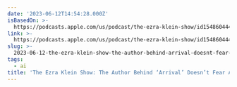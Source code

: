 ```yaml
---
date: '2023-06-12T14:54:28.000Z'
isBasedOn: >-
  https://podcasts.apple.com/us/podcast/the-ezra-klein-show/id1548604447?i=1000515001051
link: >-
  https://podcasts.apple.com/us/podcast/the-ezra-klein-show/id1548604447?i=1000515001051
slug: >-
  2023-06-12-the-ezra-klein-show-the-author-behind-arrival-doesnt-fear-ai-look-at
tags:
  - ai
title: 'The Ezra Klein Show: The Author Behind ‘Arrival’ Doesn’t Fear AI. ‘Look at '
---
```


